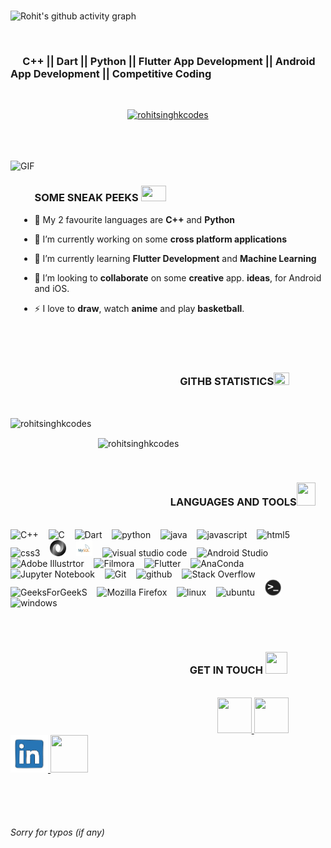 <br>
 <div align=”center”>
 
![Rohit's github activity graph](https://github-readme-activity-graph.cyclic.app/graph?username=rohitsinghkcodes&theme=xcode)

<br>

###  &nbsp;&nbsp;&nbsp;&nbsp; C++ || Dart || Python || Flutter App Development || Android App Development || Competitive Coding
 
<br>

<p align="center"> <a href="https://github.com/ryo-ma/github-profile-trophy"><img src="https://github-profile-trophy.vercel.app/?username=rohitsinghkcodes&theme=monokai&row=1&column=6" alt="rohitsinghkcodes" /></a> </p>
<br>
<br><br>

<img align="left" height="300"  alt="GIF" src="https://media.giphy.com/media/zJ3V6Ot51H8Y0/giphy.gif" />

<br>


### SOME SNEAK PEEKS <img src="https://media.giphy.com/media/EHBHm9Pd78jwA/source.gif" width="40" height="25" />
- :memo: My 2 favourite languages are **C++** and **Python**

- 🔭 I’m currently working on some **cross platform applications**

- 🌱 I’m currently learning **Flutter Development** and **Machine Learning**

- 👯 I’m looking to **collaborate** on some **creative** app. **ideas**, for Android and iOS.

- ⚡ I love to **draw**, watch **anime** and play **basketball**.
<!--
<img align="left" src="https://spidyhackx.github.io/cv/images/programmer.gif" width="550" height="400"/>
-->  
<br><br><br>

### &nbsp;&nbsp;&nbsp;&nbsp;&nbsp;&nbsp;&nbsp;&nbsp;&nbsp;&nbsp;&nbsp;&nbsp;&nbsp;&nbsp;&nbsp;&nbsp;&nbsp;&nbsp;&nbsp;&nbsp;&nbsp;&nbsp;&nbsp;&nbsp;&nbsp;&nbsp;&nbsp;&nbsp;&nbsp;&nbsp;&nbsp;&nbsp;&nbsp;&nbsp;&nbsp;&nbsp;&nbsp;&nbsp;&nbsp;&nbsp;&nbsp;&nbsp;&nbsp;&nbsp;&nbsp;&nbsp;&nbsp;&nbsp;&nbsp;&nbsp;&nbsp;&nbsp;&nbsp;&nbsp;&nbsp;&nbsp;&nbsp;&nbsp;&nbsp;&nbsp;&nbsp;&nbsp;&nbsp;&nbsp;&nbsp;&nbsp;&nbsp;&nbsp;&nbsp;&nbsp;GITHB STATISTICS<img src="https://thumbs.gfycat.com/SpeedyPaltryAfricanharrierhawk-max-1mb.gif" width="25" height="20" />

<br>
<!--![Rohit's github stats](https://github-readme-stats.vercel.app/api?username=rohitsinghkcodes&show_icons=true&theme=radical) -->

<p><img align="center" height="195" width="900" src="https://github-readme-stats.vercel.app/api/top-langs/?username=rohitsinghkcodes&layout=compact&theme=radical" alt="rohitsinghkcodes" /></p>

<p>&emsp;&emsp;&emsp;&emsp;&emsp;&emsp;&emsp;&emsp;&emsp;&emsp;<img align="center" width="600" src="https://github-readme-stats.vercel.app/api?username=rohitsinghkcodes&show_icons=true&theme=radical" alt="rohitsinghkcodes" /></p>

<br>

### &nbsp;&nbsp;&nbsp;&nbsp;&nbsp;&nbsp;&nbsp;&nbsp;&nbsp;&nbsp;&nbsp;&nbsp;&nbsp;&nbsp;&nbsp;&nbsp;&nbsp;&nbsp;&nbsp;&nbsp;&nbsp;&nbsp;&nbsp;&nbsp;&nbsp;&nbsp;&nbsp;&nbsp;&nbsp;&nbsp;&nbsp;&nbsp;&nbsp;&nbsp;&nbsp;&nbsp;&nbsp;&nbsp;&nbsp;&nbsp;&nbsp;&nbsp;&nbsp;&nbsp;&nbsp;&nbsp;&nbsp;&nbsp;&nbsp;&nbsp;&nbsp;&nbsp;&nbsp;&nbsp;&nbsp;&nbsp;&nbsp;&nbsp;&nbsp;&nbsp; &nbsp;&nbsp;&nbsp;&nbsp;  LANGUAGES AND TOOLS<img src="https://thumbs.gfycat.com/FarSecondhandAfricanparadiseflycatcher-small.gif" width="30" height="37" />
<br>

 <img alt="C++" width="26px" src="https://img.icons8.com/color/48/000000/c-plus-plus-logo.png" />
 &nbsp;&nbsp;
<img alt="C" width="26px" src="https://img.icons8.com/color/48/000000/c-programming.png" />
&nbsp;&nbsp;
<img alt="Dart" width="26px" src="https://img.icons8.com/color/48/000000/dart.png" />
&nbsp;&nbsp;
<img alt="python" width="26px" src="https://img.icons8.com/color/240/000000/python.png">
&nbsp;&nbsp;
<img alt="java" width="26px" src="https://img.icons8.com/color/240/000000/java-coffee-cup-logo.png">
 &nbsp;&nbsp;
<img alt="javascript" width="26px" src="https://img.icons8.com/color/240/000000/javascript.png" />
 &nbsp;&nbsp;
<img alt="html5" width="26px" src="https://img.icons8.com/color/240/000000/html-5.png">
 &nbsp;&nbsp;
<img alt="css3" width="26px" src="https://img.icons8.com/color/240/000000/css3.png">
 &nbsp;&nbsp;
<img alt="json" width="26px" src="https://raw.githubusercontent.com/github/explore/80688e429a7d4ef2fca1e82350fe8e3517d3494d/topics/json/json.png">
 &nbsp;&nbsp;
<img alt="MySQL" width="26px" src="https://raw.githubusercontent.com/github/explore/80688e429a7d4ef2fca1e82350fe8e3517d3494d/topics/mysql/mysql.png">
 &nbsp;&nbsp;
<img alt="visual studio code" width="26px" src="https://img.icons8.com/fluent/240/000000/visual-studio-code-2019.png" />
 &nbsp;&nbsp;
<img alt="Android Studio" width="26px" src="https://upload.wikimedia.org/wikipedia/commons/thumb/9/95/Android_Studio_Icon_3.6.svg/1900px-Android_Studio_Icon_3.6.svg.png" />
 &nbsp;&nbsp;
<img alt="Adobe Illustrtor" width="26px" src="https://img.icons8.com/color/48/000000/adobe-illustrator.png" />
 &nbsp;&nbsp;
<img alt="Filmora" width="26px" src="https://img.icons8.com/dusk/64/000000/filmora9.png" />
 &nbsp;&nbsp;
<img alt="Flutter" width="26px" src="https://img.icons8.com/color/48/000000/flutter.png" />
 &nbsp;&nbsp;
<img alt="AnaConda" width="26px" src="https://www.clipartkey.com/mpngs/m/227-2271689_transparent-anaconda-logo-png.png">
 &nbsp;&nbsp;&nbsp;&nbsp;
<img alt="Jupyter Notebook" width="26px" src="https://assets-global.website-files.com/5bc7838f11643023e1993a6c/5c802890dd4478f300774b9b_883px-Jupyter_logo.svg.png">
 &nbsp;&nbsp;
<img alt="Git" width="26px" src="https://img.icons8.com/color/240/000000/git.png">
 &nbsp;&nbsp;
<img alt="github" width="26px" src="https://github.githubassets.com/images/modules/logos_page/GitHub-Mark.png">
 &nbsp;&nbsp;
<img alt="Stack Overflow" width="26px" src="https://img.icons8.com/color/48/000000/stackoverflow.png">
 &nbsp;&nbsp;
<img alt="GeeksForGeekS" width="26px" src="https://media.geeksforgeeks.org/wp-content/cdn-uploads/gfg_200X200.png">
 &nbsp;&nbsp;
<img alt="Mozilla Firefox" width="26px" src="https://cdn3.iconfinder.com/data/icons/logos-brands-3/24/logo_brand_brands_logos_firefox-256.png">
 &nbsp;&nbsp;
<img alt="linux" width="26px" src="https://img.icons8.com/color/96/000000/linux.png">
  &nbsp;&nbsp;
<img alt="ubuntu" width="26px" src="https://img.icons8.com/color/96/000000/ubuntu--v1.png">
 &nbsp;&nbsp;
<img alt="terminal" width="26px" src="https://raw.githubusercontent.com/github/explore/80688e429a7d4ef2fca1e82350fe8e3517d3494d/topics/terminal/terminal.png">
 &nbsp;&nbsp;
<img alt="windows" width="26px" src="https://img.icons8.com/color/240/000000/windows-10.png">
 

 <br><br>
### &nbsp;&nbsp;&nbsp;&nbsp;&nbsp;&nbsp;&nbsp;&nbsp;&nbsp;&nbsp;&nbsp;&nbsp;&nbsp;&nbsp;&nbsp;&nbsp;&nbsp;&nbsp;&nbsp;&nbsp;&nbsp;&nbsp;&nbsp;&nbsp;&nbsp;&nbsp;&nbsp;&nbsp;&nbsp;&nbsp;&nbsp;&nbsp;&nbsp;&nbsp;&nbsp;&nbsp;&nbsp;&nbsp;&nbsp;&nbsp;&nbsp;&nbsp;&nbsp;&nbsp;&nbsp;&nbsp;&nbsp;&nbsp;&nbsp;&nbsp;&nbsp;&nbsp;&nbsp;&nbsp;&nbsp;&nbsp;&nbsp;&nbsp;&nbsp;&nbsp;&nbsp;&nbsp;&nbsp;&nbsp;&nbsp;&nbsp;&nbsp;&nbsp;&nbsp;&nbsp;&nbsp;&nbsp;&nbsp;    GET IN TOUCH <img src="https://media.giphy.com/media/Zcc3ZeeZ5ztdw1oNSB/giphy.gif" width="35" height="35" />

<br>
  &nbsp;&nbsp;&nbsp;&nbsp;&nbsp;&nbsp;&nbsp;&nbsp;&nbsp;&nbsp;&nbsp;&nbsp;&nbsp;&nbsp;&nbsp;&nbsp;&nbsp;&nbsp;&nbsp;&nbsp;&nbsp;&nbsp;&nbsp;&nbsp;&nbsp;&nbsp;&nbsp;&nbsp;&nbsp;&nbsp;&nbsp;&nbsp;&nbsp;&nbsp;&nbsp;&nbsp;&nbsp;&nbsp;&nbsp;&nbsp;&nbsp;&nbsp;&nbsp;&nbsp;&nbsp;&nbsp;&nbsp;&nbsp;&nbsp;&nbsp;&nbsp;&nbsp;&nbsp;&nbsp;&nbsp;&nbsp;&nbsp;&nbsp;&nbsp;&nbsp;&nbsp;&nbsp;&nbsp;&nbsp;&nbsp;&nbsp;&nbsp;&nbsp;&nbsp;&nbsp;&nbsp;&nbsp;&nbsp;&nbsp;&nbsp;&nbsp;&nbsp;&nbsp;&nbsp;&nbsp;&nbsp;&nbsp;&nbsp;   <a href="https://twitter.com/rohit_ka_tweet" >
     <img src="https://media.giphy.com/media/M9O6ePwNJ58UMF1Rvq/giphy.gif" width="55" height="57" />
  </a>
  <a href="https://www.instagram.com/rohit_ka_insta/">
    <img src="https://media.giphy.com/media/SwyH7oWi2vhkOjCwiJ/giphy.gif" width="55" height="57"/>
  </a>
   <a href="https://www.linkedin.com/in/rohit-kumar-singh-702a451a4/">
    <img src="https://github.com/rohitsinghkcodes/rohitsinghkcodes/blob/master/Readme_gifs/linkedinGif.gif" width="60" height="60" />
  </a>
 <a href="https://medium.com/@rohit_kumar_singh">
    <img src="https://cdn4.iconfinder.com/data/icons/social-media-2210/24/Medium-512.png" width="60" height="60" />
  </a>
  

 <br><br><br> 
 
###### Sorry for typos (if any)
